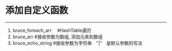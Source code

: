 # 添加自定义函数

---
1. bruce_foreach_arr　   #HashTable遍历 
2. bruce_arr            #接收参数为数组, 添加元素到数组 
3. bruce_echo_string    #接收参数为字符串　"|"　是默认参数的写法 


